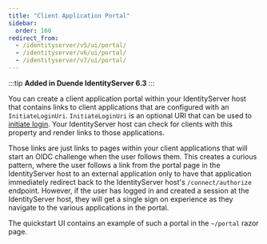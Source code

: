 ```yaml
---
title: "Client Application Portal"
sidebar:
  order: 160
redirect_from:
  - /identityserver/v5/ui/portal/
  - /identityserver/v6/ui/portal/
  - /identityserver/v7/ui/portal/
---
```


:::tip
**Added in Duende IdentityServer 6.3**
:::

You can create a client application portal within your IdentityServer host that contains links to client applications that are configured with an `InitiateLoginUri`. `InitiateLoginUri` is an optional URI that can be used to [initiate login](https://openid.net/specs/openid-connect-core-1_0.html#thirdpartyinitiatedlogin). Your IdentityServer host can check for clients with this property and render links to those applications. 

Those links are just links to pages within your client applications that will start an OIDC challenge when the user follows them. This creates a curious pattern, where the user follows a link from the portal page in the IdentityServer host to an external application only to have that application immediately redirect back to the IdentityServer host's `/connect/authorize` endpoint. However, if the user has logged in and created a session at the IdentityServer host, they will get a single sign on experience as they navigate to the various applications in the portal.

The quickstart UI contains an example of such a portal in the `~/portal` razor page.